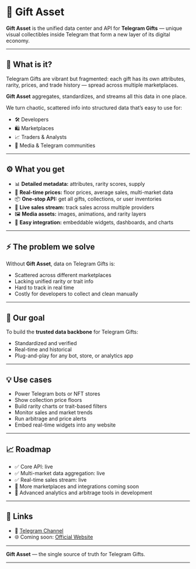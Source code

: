 # 🎁 Gift Asset

**Gift Asset** is the unified data center and API for **Telegram Gifts** — unique visual collectibles inside Telegram that form a new layer of its digital economy.

---

## 📌 What is it?

Telegram Gifts are vibrant but fragmented: each gift has its own attributes, rarity, prices, and trade history — spread across multiple marketplaces.

**Gift Asset** aggregates, standardizes, and streams all this data in one place.

We turn chaotic, scattered info into structured data that’s easy to use for:

- 🛠️ Developers
- 🛍️ Marketplaces
- 📈 Traders & Analysts
- 📰 Media & Telegram communities

---

## ⚙️ What you get

- 📊 **Detailed metadata:** attributes, rarity scores, supply
- 💸 **Real-time prices:** floor prices, average sales, multi-market data
- 📦 **One-stop API:** get all gifts, collections, or user inventories
- 🔗 **Live sales stream:** track sales across multiple providers
- 🖼️ **Media assets:** images, animations, and rarity layers
- 🧩 **Easy integration:** embeddable widgets, dashboards, and charts

---

## ⚡️ The problem we solve

Without **Gift Asset**, data on Telegram Gifts is:

- Scattered across different marketplaces
- Lacking unified rarity or trait info
- Hard to track in real time
- Costly for developers to collect and clean manually

---

## 🎯 Our goal

To build the **trusted data backbone** for Telegram Gifts:
- Standardized and verified
- Real-time and historical
- Plug-and-play for any bot, store, or analytics app

---

## 💡 Use cases

- Power Telegram bots or NFT stores
- Show collection price floors
- Build rarity charts or trait-based filters
- Monitor sales and market trends
- Run arbitrage and price alerts
- Embed real-time widgets into any website

---

## 📈 Roadmap

- ✅ Core API: live
- ✅ Multi-market data aggregation: live
- ✅ Real-time sales stream: live
- 🚀 More marketplaces and integrations coming soon
- 🚀 Advanced analytics and arbitrage tools in development

---

## 📡 Links

- 🔗 [Telegram Channel](https://t.me/giftassetapi)
- 🌐 Coming soon: [Official Website](#)

---

**Gift Asset** — the single source of truth for Telegram Gifts.

---

